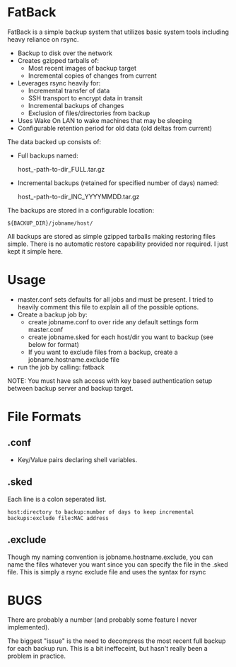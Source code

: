 # FatBack

FatBack is a simple backup system that utilizes basic system
tools including heavy reliance on rsync.
* Backup to disk over the network
* Creates gzipped tarballs of:
	* Most recent images of backup target
	* Incremental copies of changes from current
* Leverages rsync heavily for:
	* Incremental transfer of data 
	* SSH transport to encrypt data in transit
	* Incremental backups of changes
	* Exclusion of files/directories from backup
* Uses Wake On LAN to wake machines that may be sleeping
* Configurable retention period for old data (old deltas from current)

The data backed up consists of:
* Full backups named:

	host_-path-to-dir_FULL.tar.gz
* Incremental backups (retained for specified number of days) named:

	host_-path-to-dir_INC_YYYYMMDD.tar.gz

The backups are stored in a configurable location:

	${BACKUP_DIR}/jobname/host/

All backups are stored as simple gzipped tarballs making restoring files simple.  There is no automatic restore capability provided nor required.  I just kept it simple here.

# Usage

* master.conf sets defaults for all jobs and must be present.  I tried to heavily comment this file to explain all of the possible options.
* Create a backup job by:
	* create jobname.conf to over ride any default settings form master.conf
	* create jobname.sked for each host/dir you want to backup (see below for format)
	* If you want to exclude files from a backup, create a jobname.hostname.exclude file
* run the job by calling:
	fatback <jobname>

NOTE: You must have ssh access with key based authentication setup between backup server and backup target.

# File Formats

## .conf

* Key/Value pairs declaring shell variables.

## .sked

Each line is a colon seperated list.

	host:directory to backup:number of days to keep incremental backups:exclude file:MAC address

## .exclude

Though my naming convention is jobname.hostname.exclude, you can name the files whatever you want since you can specify the file in the .sked file.  This is simply a rsync exclude file and uses the syntax for rsync

# BUGS

There are probably a number (and probably some feature I never implemented).

The biggest "issue" is the need to decompress the most recent full backup for each backup run.  This is a bit ineffeceint, but hasn't really been a problem in practice.
